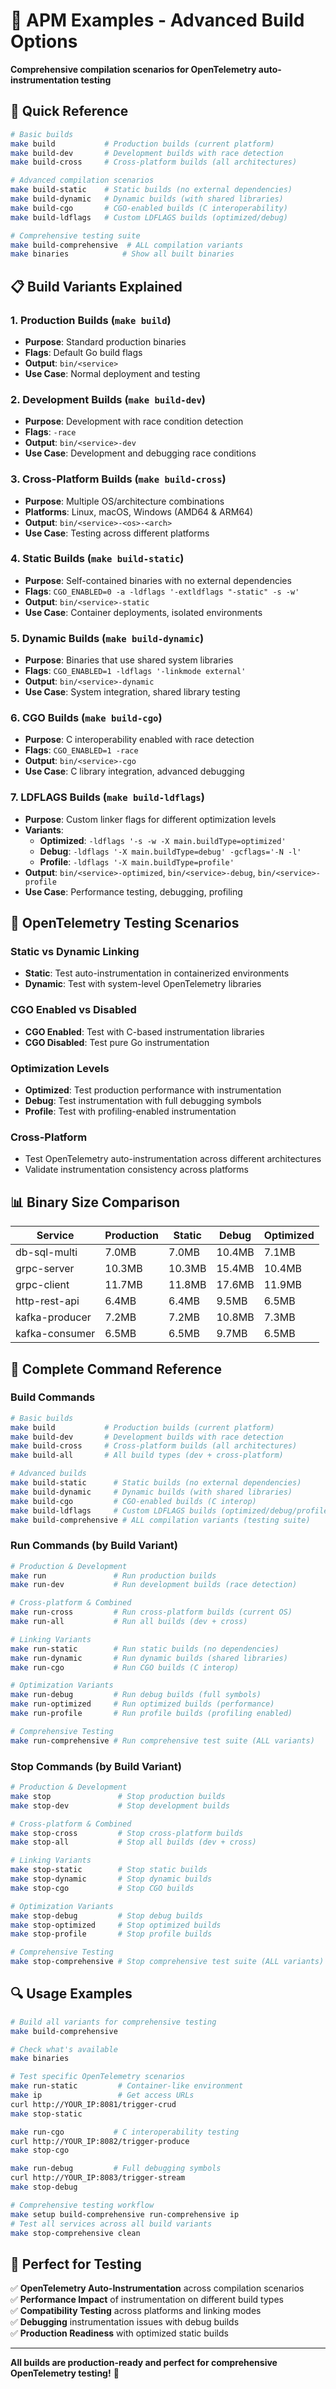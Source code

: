 # 🔧 APM Examples - Advanced Build Options

**Comprehensive compilation scenarios for OpenTelemetry auto-instrumentation testing**

## 🚀 Quick Reference

```bash
# Basic builds
make build           # Production builds (current platform)
make build-dev       # Development builds with race detection
make build-cross     # Cross-platform builds (all architectures)

# Advanced compilation scenarios
make build-static    # Static builds (no external dependencies)
make build-dynamic   # Dynamic builds (with shared libraries)
make build-cgo       # CGO-enabled builds (C interoperability)
make build-ldflags   # Custom LDFLAGS builds (optimized/debug)

# Comprehensive testing suite
make build-comprehensive  # ALL compilation variants
make binaries            # Show all built binaries
```

## 📋 Build Variants Explained

### **1. Production Builds** (`make build`)
- **Purpose**: Standard production binaries
- **Flags**: Default Go build flags
- **Output**: `bin/<service>`
- **Use Case**: Normal deployment and testing

### **2. Development Builds** (`make build-dev`)
- **Purpose**: Development with race condition detection
- **Flags**: `-race`
- **Output**: `bin/<service>-dev`
- **Use Case**: Development and debugging race conditions

### **3. Cross-Platform Builds** (`make build-cross`)
- **Purpose**: Multiple OS/architecture combinations
- **Platforms**: Linux, macOS, Windows (AMD64 & ARM64)
- **Output**: `bin/<service>-<os>-<arch>`
- **Use Case**: Testing across different platforms

### **4. Static Builds** (`make build-static`)
- **Purpose**: Self-contained binaries with no external dependencies
- **Flags**: `CGO_ENABLED=0 -a -ldflags '-extldflags "-static" -s -w'`
- **Output**: `bin/<service>-static`
- **Use Case**: Container deployments, isolated environments

### **5. Dynamic Builds** (`make build-dynamic`)
- **Purpose**: Binaries that use shared system libraries
- **Flags**: `CGO_ENABLED=1 -ldflags '-linkmode external'`
- **Output**: `bin/<service>-dynamic`
- **Use Case**: System integration, shared library testing

### **6. CGO Builds** (`make build-cgo`)
- **Purpose**: C interoperability enabled with race detection
- **Flags**: `CGO_ENABLED=1 -race`
- **Output**: `bin/<service>-cgo`
- **Use Case**: C library integration, advanced debugging

### **7. LDFLAGS Builds** (`make build-ldflags`)
- **Purpose**: Custom linker flags for different optimization levels
- **Variants**:
  - **Optimized**: `-ldflags '-s -w -X main.buildType=optimized'`
  - **Debug**: `-ldflags '-X main.buildType=debug' -gcflags='-N -l'`
  - **Profile**: `-ldflags '-X main.buildType=profile'`
- **Output**: `bin/<service>-optimized`, `bin/<service>-debug`, `bin/<service>-profile`
- **Use Case**: Performance testing, debugging, profiling

## 🎯 OpenTelemetry Testing Scenarios

### **Static vs Dynamic Linking**
- **Static**: Test auto-instrumentation in containerized environments
- **Dynamic**: Test with system-level OpenTelemetry libraries

### **CGO Enabled vs Disabled**
- **CGO Enabled**: Test with C-based instrumentation libraries
- **CGO Disabled**: Test pure Go instrumentation

### **Optimization Levels**
- **Optimized**: Test production performance with instrumentation
- **Debug**: Test instrumentation with full debugging symbols
- **Profile**: Test with profiling-enabled instrumentation

### **Cross-Platform**
- Test OpenTelemetry auto-instrumentation across different architectures
- Validate instrumentation consistency across platforms

## 📊 Binary Size Comparison

| Service | Production | Static | Debug | Optimized |
|---------|------------|--------|-------|-----------|
| db-sql-multi | 7.0MB | 7.0MB | 10.4MB | 7.1MB |
| grpc-server | 10.3MB | 10.3MB | 15.4MB | 10.4MB |
| grpc-client | 11.7MB | 11.8MB | 17.6MB | 11.9MB |
| http-rest-api | 6.4MB | 6.4MB | 9.5MB | 6.5MB |
| kafka-producer | 7.2MB | 7.2MB | 10.8MB | 7.3MB |
| kafka-consumer | 6.5MB | 6.5MB | 9.7MB | 6.5MB |

## 🚀 Complete Command Reference

### **Build Commands**
```bash
# Basic builds
make build           # Production builds (current platform)
make build-dev       # Development builds with race detection
make build-cross     # Cross-platform builds (all architectures)
make build-all       # All build types (dev + cross-platform)

# Advanced builds
make build-static      # Static builds (no external dependencies)
make build-dynamic     # Dynamic builds (with shared libraries)
make build-cgo         # CGO-enabled builds (C interop)
make build-ldflags     # Custom LDFLAGS builds (optimized/debug/profile)
make build-comprehensive # ALL compilation variants (testing suite)
```

### **Run Commands (by Build Variant)**
```bash
# Production & Development
make run               # Run production builds
make run-dev           # Run development builds (race detection)

# Cross-platform & Combined
make run-cross         # Run cross-platform builds (current OS)
make run-all           # Run all builds (dev + cross)

# Linking Variants
make run-static        # Run static builds (no dependencies)
make run-dynamic       # Run dynamic builds (shared libraries)
make run-cgo           # Run CGO builds (C interop)

# Optimization Variants
make run-debug         # Run debug builds (full symbols)
make run-optimized     # Run optimized builds (performance)
make run-profile       # Run profile builds (profiling enabled)

# Comprehensive Testing
make run-comprehensive # Run comprehensive test suite (ALL variants)
```

### **Stop Commands (by Build Variant)**
```bash
# Production & Development
make stop               # Stop production builds
make stop-dev           # Stop development builds

# Cross-platform & Combined
make stop-cross         # Stop cross-platform builds
make stop-all           # Stop all builds (dev + cross)

# Linking Variants
make stop-static        # Stop static builds
make stop-dynamic       # Stop dynamic builds
make stop-cgo           # Stop CGO builds

# Optimization Variants
make stop-debug         # Stop debug builds
make stop-optimized     # Stop optimized builds
make stop-profile       # Stop profile builds

# Comprehensive Testing
make stop-comprehensive # Stop comprehensive test suite (ALL variants)
```

## 🔍 Usage Examples

```bash
# Build all variants for comprehensive testing
make build-comprehensive

# Check what's available
make binaries

# Test specific OpenTelemetry scenarios
make run-static         # Container-like environment
make ip                 # Get access URLs
curl http://YOUR_IP:8081/trigger-crud
make stop-static

make run-cgo           # C interoperability testing
curl http://YOUR_IP:8082/trigger-produce
make stop-cgo

make run-debug         # Full debugging symbols
curl http://YOUR_IP:8083/trigger-stream
make stop-debug

# Comprehensive testing workflow
make setup build-comprehensive run-comprehensive ip
# Test all services across all build variants
make stop-comprehensive clean
```

## 🎪 Perfect for Testing

✅ **OpenTelemetry Auto-Instrumentation** across compilation scenarios  
✅ **Performance Impact** of instrumentation on different build types  
✅ **Compatibility Testing** across platforms and linking modes  
✅ **Debugging** instrumentation issues with debug builds  
✅ **Production Readiness** with optimized static builds  

---

**All builds are production-ready and perfect for comprehensive OpenTelemetry testing!** 🚀
